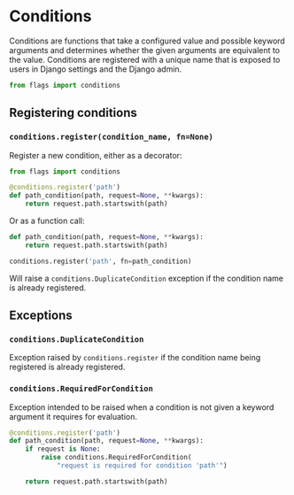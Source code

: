# Conditions

Conditions are functions that take a configured value and possible keyword arguments and determines whether the given arguments are equivalent to the value. Conditions are registered with a unique name that is exposed to users in Django settings and the Django admin.

```python
from flags import conditions
```

## Registering conditions

### `conditions.register(condition_name, fn=None)`

Register a new condition, either as a decorator:

```python
from flags import conditions

@conditions.register('path')
def path_condition(path, request=None, **kwargs):
    return request.path.startswith(path)
```

Or as a function call:

```python
def path_condition(path, request=None, **kwargs):
    return request.path.startswith(path)

conditions.register('path', fn=path_condition)
```

Will raise a `conditions.DuplicateCondition` exception if the condition name is already registered.

## Exceptions

### `conditions.DuplicateCondition`

Exception raised by `conditions.register` if the condition name being registered is already registered.

### `conditions.RequiredForCondition`

Exception intended to be raised when a condition is not given a keyword argument it requires for evaluation.

```python
@conditions.register('path')
def path_condition(path, request=None, **kwargs):
    if request is None:
        raise conditions.RequiredForCondition(
            "request is required for condition 'path'")

    return request.path.startswith(path)
```
